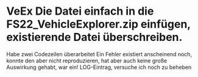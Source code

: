 # VeEx Die Datei einfach in die FS22_VehicleExplorer.zip einfügen, existierende Datei überschreiben.
Habe zwei Codezeilen überarbeitet
Ein Fehler existiert anscheinend noch, konnte den aber nicht reproduzieren, hat aber auch keine große Auswirkung gehabt, war ein! LOG-Eintrag, versuche ich noch zu beheben

